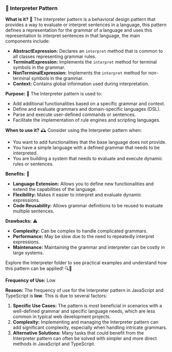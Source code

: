 ### 📜 Interpreter Pattern

**What is it?** 📜
The Interpreter pattern is a behavioral design pattern that provides a way to evaluate or interpret sentences in a language, this pattern defines a representation for the grammar of a language and uses this representation to interpret sentences in that language, the main components include:

- **AbstractExpression:** Declares an `interpret` method that is common to all classes representing grammar rules.
- **TerminalExpression:** Implements the `interpret` method for terminal symbols in the grammar.
- **NonTerminalExpression:** Implements the `interpret` method for non-terminal symbols in the grammar.
- **Context:** Contains global information used during interpretation.

**Purpose:** 🎯
The Interpreter pattern is used to:
- Add additional functionalities based on a specific grammar and context.
- Define and evaluate grammars and domain-specific languages (DSL).
- Parse and execute user-defined commands or sentences.
- Facilitate the implementation of rule engines and scripting languages.

**When to use it?** 🕰️
Consider using the Interpreter pattern when:
- You want to add functionalities that the base language does not provide.
- You have a simple language with a defined grammar that needs to be interpreted.
- You are building a system that needs to evaluate and execute dynamic rules or sentences.

**Benefits:** 🌟
- **Language Extension:** Allows you to define new functionalities and extend the capabilities of the language.
- **Flexibility:** Makes it easier to interpret and evaluate dynamic expressions.
- **Code Reusability:** Allows grammar definitions to be reused to evaluate multiple sentences.

**Drawbacks:** ⚠️
- **Complexity:** Can be complex to handle complicated grammars.
- **Performance:** May be slow due to the need to repeatedly interpret expressions.
- **Maintenance:** Maintaining the grammar and interpreter can be costly in large systems.

Explore the Interpreter folder to see practical examples and understand how this pattern can be applied! 🔍📂

**Frequency of Use:** Low

**Reason:**
The frequency of use for the Interpreter pattern in JavaScript and TypeScript is **low**. This is due to several factors:

1. **Specific Use Cases:** The pattern is most beneficial in scenarios with a well-defined grammar and specific language needs, which are less common in typical web development projects.
2. **Complexity:** Implementing and managing the Interpreter pattern can add significant complexity, especially when handling intricate grammars.
3. **Alternative Solutions:** Many tasks that could benefit from the Interpreter pattern can often be solved with simpler and more direct methods in JavaScript and TypeScript.
